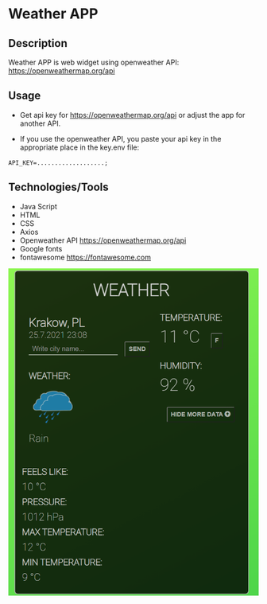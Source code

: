 # Weather APP

## Description 

Weather APP is web widget using openweather API: https://openweathermap.org/api

## Usage 

- Get api key for https://openweathermap.org/api or adjust the app for another API.

- If you use the openweather API, you paste your api key in the appropriate place in the key.env file:

```
API_KEY=...................;
```
## Technologies/Tools 

- Java Script
- HTML
- CSS
- Axios
- Openweather API https://openweathermap.org/api
- Google fonts
- fontawesome https://fontawesome.com

![Weather APP](chrome_app.png)
